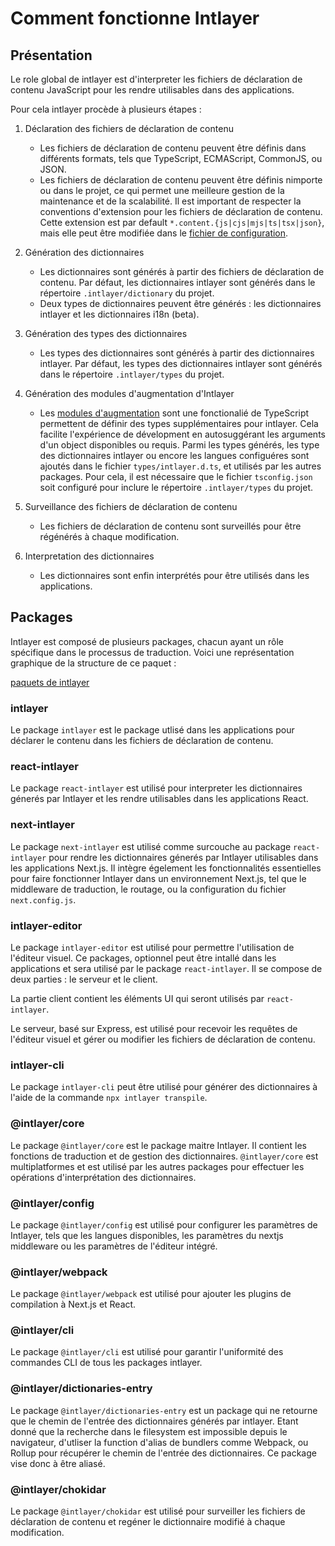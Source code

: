 # Comment fonctionne Intlayer

## Présentation

Le role global de intlayer est d'interpreter les fichiers de déclaration de contenu JavaScript pour les rendre utilisables dans des applications.

Pour cela intlayer procède à plusieurs étapes :

1. Déclaration des fichiers de déclaration de contenu

   - Les fichiers de déclaration de contenu peuvent être définis dans différents formats, tels que TypeScript, ECMAScript, CommonJS, ou JSON.
   - Les fichiers de déclaration de contenu peuvent être définis nimporte ou dans le projet, ce qui permet une meilleure gestion de la maintenance et de la scalabilité. Il est important de respecter la conventions d'extension pour les fichiers de déclaration de contenu. Cette extension est par default `*.content.{js|cjs|mjs|ts|tsx|json}`, mais elle peut être modifiée dans le [fichier de configuration](https://github.com/aypineau/intlayer/blob/main/docs/docs/configuration_fr.md).

2. Génération des dictionnaires

   - Les dictionnaires sont générés à partir des fichiers de déclaration de contenu. Par défaut, les dictionnaires intlayer sont générés dans le répertoire `.intlayer/dictionary` du projet.
   - Deux types de dictionnaires peuvent être générés : les dictionnaires intlayer et les dictionnaires i18n (beta).

3. Génération des types des dictionnaires

   - Les types des dictionnaires sont générés à partir des dictionnaires intlayer. Par défaut, les types des dictionnaires intlayer sont générés dans le répertoire `.intlayer/types` du projet.

4. Génération des modules d'augmentation d'Intlayer

   - Les [modules d'augmentation](https://www.typescriptlang.org/docs/handbook/declaration-merging.html) sont une fonctionalié de TypeScript permettent de définir des types supplémentaires pour intlayer. Cela facilite l'expérience de dévelopment en autosuggérant les arguments d'un object disponibles ou requis.
     Parmi les types générés, les type des dictionnaires intlayer ou encore les langues configuéres sont ajoutés dans le fichier `types/intlayer.d.ts`, et utilisés par les autres packages. Pour cela, il est nécessaire que le fichier `tsconfig.json` soit configuré pour inclure le répertoire `.intlayer/types` du projet.

5. Surveillance des fichiers de déclaration de contenu

   - Les fichiers de déclaration de contenu sont surveillés pour être régénérés à chaque modification.

6. Interpretation des dictionnaires
   - Les dictionnaires sont enfin interprétés pour être utilisés dans les applications.

## Packages

Intlayer est composé de plusieurs packages, chacun ayant un rôle spécifique dans le processus de traduction. Voici une représentation graphique de la structure de ce paquet :

[paquets de intlayer](https://github.com/aypineau/intlayer/blob/main/docs/assets/packages_dependency_graph.svg)

### intlayer

Le package `intlayer` est le package utlisé dans les applications pour déclarer le contenu dans les fichiers de déclaration de contenu.

### react-intlayer

Le package `react-intlayer` est utilisé pour interpreter les dictionnaires génerés par Intlayer et les rendre utilisables dans les applications React.

### next-intlayer

Le package `next-intlayer` est utilisé comme surcouche au package `react-intlayer` pour rendre les dictionnaires génerés par Intlayer utilisables dans les applications Next.js. Il intègre égelement les fonctionnalités essentielles pour faire fonctionner Intlayer dans un environnement Next.js, tel que le middleware de traduction, le routage, ou la configuration du fichier `next.config.js`.

### intlayer-editor

Le package `intlayer-editor` est utilisé pour permettre l'utilisation de l'éditeur visuel. Ce packages, optionnel peut être intallé dans les applications et sera utilisé par le package `react-intlayer`.
Il se compose de deux parties : le serveur et le client.

La partie client contient les éléments UI qui seront utilisés par `react-intlayer`.

Le serveur, basé sur Express, est utilisé pour recevoir les requêtes de l'éditeur visuel et gérer ou modifier les fichiers de déclaration de contenu.

### intlayer-cli

Le package `intlayer-cli` peut être utilisé pour générer des dictionnaires à l'aide de la commande `npx intlayer transpile`.

### @intlayer/core

Le package `@intlayer/core` est le package maitre Intlayer. Il contient les fonctions de traduction et de gestion des dictionnaires. `@intlayer/core` est multiplatformes et est utilisé par les autres packages pour effectuer les opérations d'interprétation des dictionnaires.

### @intlayer/config

Le package `@intlayer/config` est utilisé pour configurer les paramètres de Intlayer, tels que les langues disponibles, les paramètres du nextjs middleware ou les paramètres de l'éditeur intégré.

### @intlayer/webpack

Le package `@intlayer/webpack` est utilisé pour ajouter les plugins de compilation à Next.js et React.

### @intlayer/cli

Le package `@intlayer/cli` est utilisé pour garantir l'uniformité des commandes CLI de tous les packages intlayer.

### @intlayer/dictionaries-entry

Le package `@intlayer/dictionaries-entry` est un package qui ne retourne que le chemin de l'entrée des dictionnaires générés par intlayer. Etant donné que la recherche dans le filesystem est impossible depuis le navigateur, d'utliser la function d'alias de bundlers comme Webpack, ou Rollup pour récupérer le chemin de l'entrée des dictionnaires. Ce package vise donc à être aliasé.

### @intlayer/chokidar

Le package `@intlayer/chokidar` est utilisé pour surveiller les fichiers de déclaration de contenu et regéner le dictionnaire modifié à chaque modification.
